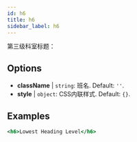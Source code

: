 ```yaml
---
id: h6
title: h6
sidebar_label: h6
---
```


第三级科室标题：

## Options

* __className__ | `string`: 班名. Default: `''`.
* __style__ | `object`: CSS内联样式. Default: `{}`.


## Examples

```jsx live
<h6>Lowest Heading Level</h6>
```

